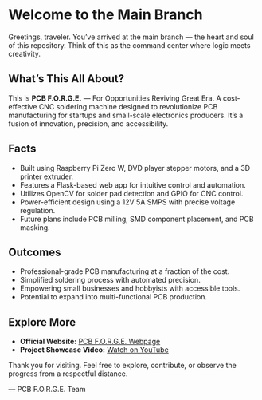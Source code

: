 # Welcome to the Main Branch

Greetings, traveler. You’ve arrived at the main branch — the heart and soul of this repository. Think of this as the command center where logic meets creativity.

## What’s This All About?
This is **PCB F.O.R.G.E.** — For Opportunities Reviving Great Era. A cost-effective CNC soldering machine designed to revolutionize PCB manufacturing for startups and small-scale electronics producers. It’s a fusion of innovation, precision, and accessibility.

## Facts
- Built using Raspberry Pi Zero W, DVD player stepper motors, and a 3D printer extruder.
- Features a Flask-based web app for intuitive control and automation.
- Utilizes OpenCV for solder pad detection and GPIO for CNC control.
- Power-efficient design using a 12V 5A SMPS with precise voltage regulation.
- Future plans include PCB milling, SMD component placement, and PCB masking.

## Outcomes
- Professional-grade PCB manufacturing at a fraction of the cost.
- Simplified soldering process with automated precision.
- Empowering small businesses and hobbyists with accessible tools.
- Potential to expand into multi-functional PCB production.

## Explore More
- **Official Website:** [PCB F.O.R.G.E. Webpage](https://yashkurade.github.io/PCB-FORGE/)
- **Project Showcase Video:** [Watch on YouTube](https://youtu.be/6cLD23sZkp8?feature=shared)

Thank you for visiting. Feel free to explore, contribute, or observe the progress from a respectful distance.

— PCB F.O.R.G.E. Team
